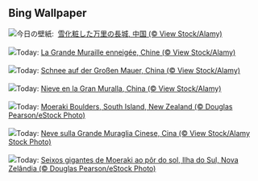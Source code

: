 ## Bing Wallpaper
![](https://www.bing.com/th?id=OHR.GreatWallStairs_JA-JP2827072518_UHD.jpg&w=1000)今日の壁紙: &nbsp;[雪化粧した万里の長城, 中国 (© View Stock/Alamy)](https://www.bing.com/th?id=OHR.GreatWallStairs_JA-JP2827072518_UHD.jpg)
<br><br/>
![](https://www.bing.com/th?id=OHR.GreatWallStairs_FR-FR2831168051_UHD.jpg&w=1000)Today: [La Grande Muraille enneigée, Chine (© View Stock/Alamy)](https://www.bing.com/th?id=OHR.GreatWallStairs_FR-FR2831168051_UHD.jpg)
<br><br/>
![](https://www.bing.com/th?id=OHR.GreatWallStairs_DE-DE7232445822_UHD.jpg&w=1000)Today: [Schnee auf der Großen Mauer, China (© View Stock/Alamy)](https://www.bing.com/th?id=OHR.GreatWallStairs_DE-DE7232445822_UHD.jpg)
<br><br/>
![](https://www.bing.com/th?id=OHR.GreatWallStairs_ES-ES6386971861_UHD.jpg&w=1000)Today: [Nieve en la Gran Muralla, China (© View Stock/Alamy)](https://www.bing.com/th?id=OHR.GreatWallStairs_ES-ES6386971861_UHD.jpg)
<br><br/>
![](https://www.bing.com/th?id=OHR.BouldersNZ_EN-GB9218282319_UHD.jpg&w=1000)Today: [Moeraki Boulders, South Island, New Zealand (© Douglas Pearson/eStock Photo)](https://www.bing.com/th?id=OHR.BouldersNZ_EN-GB9218282319_UHD.jpg)
<br><br/>
![](https://www.bing.com/th?id=OHR.GreatWallStairs_IT-IT6218183610_UHD.jpg&w=1000)Today: [Neve sulla Grande Muraglia Cinese, Cina (© View Stock/Alamy Stock Photo)](https://www.bing.com/th?id=OHR.GreatWallStairs_IT-IT6218183610_UHD.jpg)
<br><br/>
![](https://www.bing.com/th?id=OHR.BouldersNZ_PT-BR5423530847_UHD.jpg&w=1000)Today: [Seixos gigantes de Moeraki ao pôr do sol, Ilha do Sul, Nova Zelândia (© Douglas Pearson/eStock Photo)](https://www.bing.com/th?id=OHR.BouldersNZ_PT-BR5423530847_UHD.jpg)
<br><br/>
